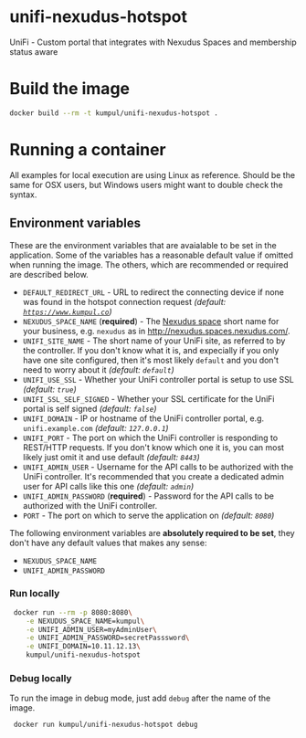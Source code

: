 # unifi-nexudus-hotspot
UniFi - Custom portal that integrates with Nexudus Spaces and membership status aware

# Build the image

```bash
docker build --rm -t kumpul/unifi-nexudus-hotspot .
```

# Running a container
All examples for local execution are using Linux as reference. Should be the same for OSX users, but Windows users might want to double check the syntax.

## Environment variables
These are the environment variables that are avaialable to be set in the application. Some of the variables has a reasonable default value if omitted when running the image. The others, which are recommended or required are described below.

* `DEFAULT_REDIRECT_URL` - URL to redirect the connecting device if none was found in the hotspot connection request *(default: [`https://www.kumpul.co`](https://www.kumpul.co))*
* `NEXUDUS_SPACE_NAME` (**required**) - The [Nexudus space](http://coworking.nexudus.com/) short name for your business, e.g. `nexudus` as in http://nexudus.spaces.nexudus.com/.
* `UNIFI_SITE_NAME` - The short name of your UniFi site, as referred to by the controller. If you don't know what it is, and expecially if you only have one site configured, then it's most likely `default` and you don't need to worry about it *(default: `default`)*
* `UNIFI_USE_SSL` - Whether your UniFi controller portal is setup to use SSL *(default: `true`)*
* `UNIFI_SSL_SELF_SIGNED` - Whether your SSL certificate for the UniFi portal is self signed *(default: `false`)*
* `UNIFI_DOMAIN` - IP or hostname of the UniFi controller portal, e.g. `unifi.example.com` *(default: `127.0.0.1`)*
* `UNIFI_PORT` - The port on which the UniFi controller is responding to REST/HTTP requests. If you don't know which one it is, you can most likely just omit it and use default *(default: `8443`)*
* `UNIFI_ADMIN_USER` - Username for the API calls to be authorized with the UniFi controller. It's recommended that you create a dedicated admin user for API calls like this one *(default: `admin`)*
* `UNIFI_ADMIN_PASSWORD` (**required**) - Password for the API calls to be authorized with the UniFi controller.
* `PORT` - The port on which to serve the application on *(default: `8080`)*

The following environment variables are **absolutely required to be set**, they don't have any default values that makes any sense:

 * `NEXUDUS_SPACE_NAME`
 * `UNIFI_ADMIN_PASSWORD`


### Run locally

```bash
 docker run --rm -p 8080:8080\
    -e NEXUDUS_SPACE_NAME=kumpul\
    -e UNIFI_ADMIN_USER=myAdminUser\
    -e UNIFI_ADMIN_PASSWORD=secretPasssword\
    -e UNIFI_DOMAIN=10.11.12.13\
    kumpul/unifi-nexudus-hotspot
```

### Debug locally
To run the image in debug mode, just add `debug` after the name of the image.

```bash
 docker run kumpul/unifi-nexudus-hotspot debug
 ```
